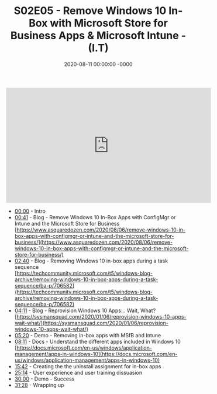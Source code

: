 ﻿---
layout: post
title: "S02E05 - Remove Windows 10 In-Box with Microsoft Store for Business Apps & Microsoft Intune - (I.T)"
date: 2020-08-11 00:00:00 -0000
categories:
---

<iframe loading="lazy" width="560" height="315" src="https://www.youtube.com/embed/isiPit7mJ-g" title="YouTube video player" frameborder="0" allow="accelerometer; autoplay; clipboard-write; encrypted-media; gyroscope; picture-in-picture" allowfullscreen></iframe>

- [00:00](https://www.youtube.com/watch?v=isiPit7mJ-g&t=0s) - Intro  
- [00:41](https://www.youtube.com/watch?v=isiPit7mJ-g&t=41s) - Blog - Remove Windows 10 In-Box Apps with ConfigMgr or Intune and the Microsoft Store for Business  
[https://www.asquaredozen.com/2020/08/06/remove-windows-10-in-box-apps-with-configmgr-or-intune-and-the-microsoft-store-for-business/](https://www.asquaredozen.com/2020/08/06/remove-windows-10-in-box-apps-with-configmgr-or-intune-and-the-microsoft-store-for-business/)  
- [02:40](https://www.youtube.com/watch?v=isiPit7mJ-g&t=160s) - Blog - Removing Windows 10 in-box apps during a task sequence  
[https://techcommunity.microsoft.com/t5/windows-blog-archive/removing-windows-10-in-box-apps-during-a-task-sequence/ba-p/706582](https://techcommunity.microsoft.com/t5/windows-blog-archive/removing-windows-10-in-box-apps-during-a-task-sequence/ba-p/706582)  
- [04:11](https://www.youtube.com/watch?v=isiPit7mJ-g&t=251s) - Blog - Reprovision Windows 10 Apps… Wait, What?  
[https://sysmansquad.com/2020/01/06/reprovision-windows-10-apps-wait-what/](https://sysmansquad.com/2020/01/06/reprovision-windows-10-apps-wait-what/)  
- [05:20](https://www.youtube.com/watch?v=isiPit7mJ-g&t=320s) - Demo - Removing in-box apps with MSfB and Intune  
- [08:11](https://www.youtube.com/watch?v=isiPit7mJ-g&t=491s) - Docs - Understand the different apps included in Windows 10  
[https://docs.microsoft.com/en-us/windows/application-management/apps-in-windows-10](https://docs.microsoft.com/en-us/windows/application-management/apps-in-windows-10)  
- [15:42](https://www.youtube.com/watch?v=isiPit7mJ-g&t=942s) - Creating the the uninstall assignment for in-box apps  
- [25:14](https://www.youtube.com/watch?v=isiPit7mJ-g&t=1514s) - User experience and user training dissuasion  
- [30:00](https://www.youtube.com/watch?v=isiPit7mJ-g&t=1800s) - Demo - Success  
- [31:28](https://www.youtube.com/watch?v=isiPit7mJ-g&t=1888s) - Wrapping up  

